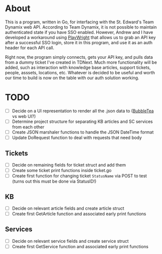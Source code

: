 # About

This is a program, written in Go, for interfacing with the St. Edward's Team Dynamix web API. According to Team Dynamix, it is not possible to maintain authenticated state if you have SSO enabled. However, Andrew and I have developed a workaround using [PlayWright](https://github.com/playwright-community/playwright-go) that allows us to grab an API key after a successful SSO login, store it in this program, and use it as an auth header for each API call.

Right now, the program simply connects, gets your API key, and pulls data from a dummy ticket I've created in TDNext. Much more functionality will be added, such as interaction with knowledge base articles, support tickets, people, asssets, locations, etc. Whatever is decided to be useful and worth our time to build is now on the table with our auth solution working.

# TODO

- [ ] Decide on a UI representation to render all the .json data to ([BubbleTea](https://github.com/charmbracelet/bubbletea) vs web UI?)
- [ ] Determine project structure for separating KB articles and SC services from each other
- [ ] Create JSON marshaler functions to handle the JSON DateTime format
- [ ] Update DoRequest function to deal with requests that need body

## Tickets

- [ ] Decide on remaining fields for ticket struct and add them
- [ ] Create some ticket print functions inside ticket.go
- [ ] Create first function for changing ticket `StatusName` via POST to test (turns out this must be done via StatusID!)

## KB

- [ ] Decide on relevant article fields and create article struct
- [ ] Create first GetArticle function and associated early print functions

## Services

- [ ] Decide on relevant service fields and create service struct
- [ ] Create first GetService function and associated early print functions
